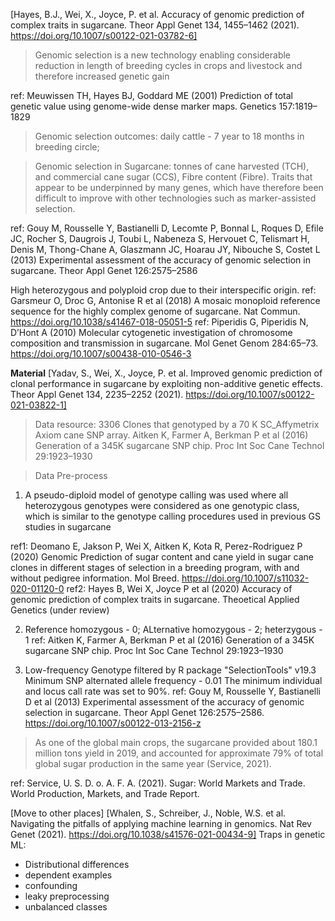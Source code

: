 [Hayes, B.J., Wei, X., Joyce, P. et al. Accuracy of genomic prediction of complex traits in sugarcane. Theor Appl Genet 134, 1455–1462 (2021). https://doi.org/10.1007/s00122-021-03782-6]
>Genomic selection is a new technology enabling considerable reduction in length of breeding cycles in crops and livestock and therefore increased genetic gain
>
ref: Meuwissen TH, Hayes BJ, Goddard ME (2001) Prediction of total genetic value using genome-wide dense marker maps. Genetics 157:1819–1829

>Genomic selection outcomes: daily cattle - 7 year to 18 months in breeding circle;

>Genomic selection in Sugarcane: tonnes of cane harvested (TCH), and commercial cane sugar (CCS), Fibre content (Fibre). Traits that appear to be underpinned by many genes, which have therefore been difficult to improve with other technologies such as marker-assisted selection.

ref: Gouy M, Rousselle Y, Bastianelli D, Lecomte P, Bonnal L, Roques D, Efile JC, Rocher S, Daugrois J, Toubi L, Nabeneza S, Hervouet C, Telismart H, Denis M, Thong-Chane A, Glaszmann JC, Hoarau JY, Nibouche S, Costet L (2013) Experimental assessment of the accuracy of genomic selection in sugarcane. Theor Appl Genet 126:2575–2586

High heterozygous and polyploid crop due to their interspecific origin.
ref: Garsmeur O, Droc G, Antonise R et al (2018) A mosaic monoploid reference sequence for the highly complex genome of sugarcane. Nat Commun. https://doi.org/10.1038/s41467-018-05051-5
ref: Piperidis G, Piperidis N, D’Hont A (2010) Molecular cytogenetic investigation of chromosome composition and transmission in sugarcane. Mol Genet Genom 284:65–73. https://doi.org/10.1007/s00438-010-0546-3

**Material**
[Yadav, S., Wei, X., Joyce, P. et al. Improved genomic prediction of clonal performance in sugarcane by exploiting non-additive genetic effects. Theor Appl Genet 134, 2235–2252 (2021). https://doi.org/10.1007/s00122-021-03822-1]
>Data resource: 3306 Clones that genotyped by a 70 K SC_Affymetrix Axiom cane SNP array.
Aitken K, Farmer A, Berkman P et al (2016) Generation of a 345K sugarcane SNP chip. Proc Int Soc Cane Technol 29:1923–1930

>Data Pre-process
1. A pseudo-diploid model of genotype calling was used where all heterozygous genotypes were considered as one genotypic class, which is similar to the genotype calling procedures used in previous GS studies in sugarcane

ref1: Deomano E, Jakson P, Wei X, Aitken K, Kota R, Perez-Rodriguez P (2020) Genomic Prediction of sugar content and cane yield in sugar cane clones in different stages of selection in a breeding program, with and without pedigree information. Mol Breed. https://doi.org/10.1007/s11032-020-01120-0
ref2: Hayes B, Wei X, Joyce P et al (2020) Accuracy of genomic prediction of complex traits in sugarcane. Theoetical Applied Genetics (under review)

2. Reference homozygous - 0; ALternative homozygous - 2; heterzygous - 1
ref: Aitken K, Farmer A, Berkman P et al (2016) Generation of a 345K sugarcane SNP chip. Proc Int Soc Cane Technol 29:1923–1930

3. Low-frequency Genotype filtered by R package "SelectionTools" v19.3
    Minimum SNP alternated allele frequency - 0.01 
    The minimum individual and locus call rate was set to 90%.
    ref: Gouy M, Rousselle Y, Bastianelli D et al (2013) Experimental assessment of the accuracy of genomic selection in sugarcane. Theor Appl Genet 126:2575–2586. https://doi.org/10.1007/s00122-013-2156-z

> As one of the global main crops, the sugarcane provided about 180.1 million tons yield in 2019, and accounted for approximate 79% of total global sugar production in the same year (Service, 2021). 

ref: Service, U. S. D. o. A. F. A. (2021). Sugar: World Markets and Trade. World Production, Markets, and Trade Report.

[Move to other places]
[Whalen, S., Schreiber, J., Noble, W.S. et al. Navigating the pitfalls of applying machine learning in genomics. Nat Rev Genet (2021). https://doi.org/10.1038/s41576-021-00434-9]
Traps in genetic ML:

+ Distributional differences
+ dependent examples
+ confounding
+ leaky preprocessing
+ unbalanced classes
